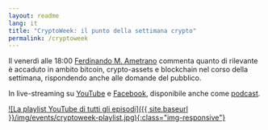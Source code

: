 ```yaml
---
layout: readme
lang: it
title: "CryptoWeek: il punto della settimana crypto"
permalink: /cryptoweek
---
```


Il venerdì alle 18:00
[Ferdinando M. Ametrano](https://www.ametrano.net)
commenta quanto di rilevante è accaduto
in ambito
bitcoin, crypto-assets e blockchain
nel corso della settimana,
rispondendo anche alle domande del pubblico.

In live-streaming su
[YouTube](https://www.youtube.com/playlist?list=PLTLa2tRY91LI9MN6-_ai0J6jTRcY8znDc)
e
[Facebook](https://www.facebook.com/DigitalGoldInstitute/events),
disponibile anche come [podcast](https://podcast.dgi.io/).

[![La playlist YouTube di tutti gli episodi]({{ site.baseurl }}/img/events/cryptoweek-playlist.jpg){:class="img-responsive"}](https://youtube.com/playlist?list=PLTLa2tRY91LI9MN6-_ai0J6jTRcY8znDc)
